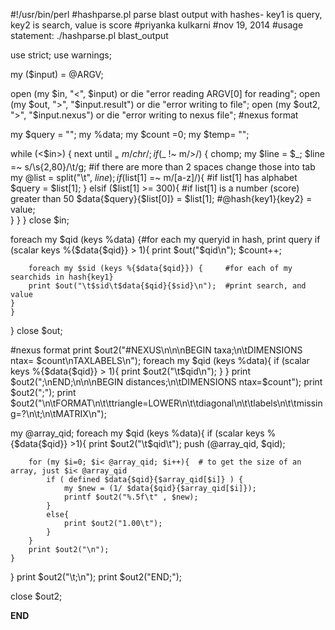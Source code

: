 #!/usr/bin/perl
#hashparse.pl parse blast output with hashes- key1 is query, key2 is search, value is score 
#priyanka kulkarni
#nov 19, 2014
#usage statement: ./hashparse.pl blast_output

use strict; use warnings;

my ($input) = @ARGV;

open (my $in, "<", $input) or die "error reading ARGV[0] for reading";
open (my $out, ">", "$input.result") or die "error writing to file";
open (my $out2, ">", "$input.nexus") or die "error writing to nexus file"; #nexus format

my $query = "";
my %data;
my $count =0;
my $temp= "";

while (<$in>) {
	next until $_ =~ m/chr/;
	if ($_ !~ m/>/) {
		chomp;
		my $line = $_;
		$line =~ s/\s{2,80}/\t/g;    #if there are more than 2 spaces change those into tab
		my @list = split("\t", $line);
		if ($list[1] =~ m/[a-z]/){    #if list[1] has alphabet
			$query = $list[1];
		}
		elsif ($list[1] >= 300){		#if list[1] is a number (score) greater than 50
				$data{$query}{$list[0]} = $list[1];		#@hash{key1}{key2} = value;		
		}
	}
}
close $in;

foreach my $qid (keys %data) {#for each my queryid in hash, print query
	if (scalar keys %{$data{$qid}} > 1){
		print $out("$qid\n");
    	$count++;
    	
		foreach my $sid (keys %{$data{$qid}}) {		#for each of my searchids in hash{key1}
		print $out("\t$sid\t$data{$qid}{$sid}\n");	#print search, and value
	}	
	}
}
close $out;

#nexus format
print $out2("#NEXUS\n\n\nBEGIN taxa;\n\tDIMENSIONS ntax= $count\nTAXLABELS\n");
foreach my $qid (keys %data){
	if (scalar keys %{$data{$qid}} > 1){
    	print $out2("\t$qid\n");
	}
}
print $out2(";\nEND;\n\n\nBEGIN distances;\n\tDIMENSIONS ntax=$count");
print $out2(";");
print $out2("\n\tFORMAT\n\t\ttriangle=LOWER\n\t\tdiagonal\n\t\tlabels\n\t\tmissing=?\n\t;\n\tMATRIX\n");

my @array_qid;
foreach my $qid (keys %data){
	if (scalar keys %{$data{$qid}} >1){
		print $out2("\t$qid\t");
		push (@array_qid, $qid);
	
		for (my $i=0; $i< @array_qid; $i++){  # to get the size of an array, just $i< @array_qid
			if ( defined $data{$qid}{$array_qid[$i]} ) {
				my $new = (1/ $data{$qid}{$array_qid[$i]}); 
				printf $out2("%.5f\t" , $new);
			}
			else{
				print $out2("1.00\t");
			}
		}
		print $out2("\n");
	}

}
print $out2("\t;\n");
print $out2("END;");

close $out2;

__END__

